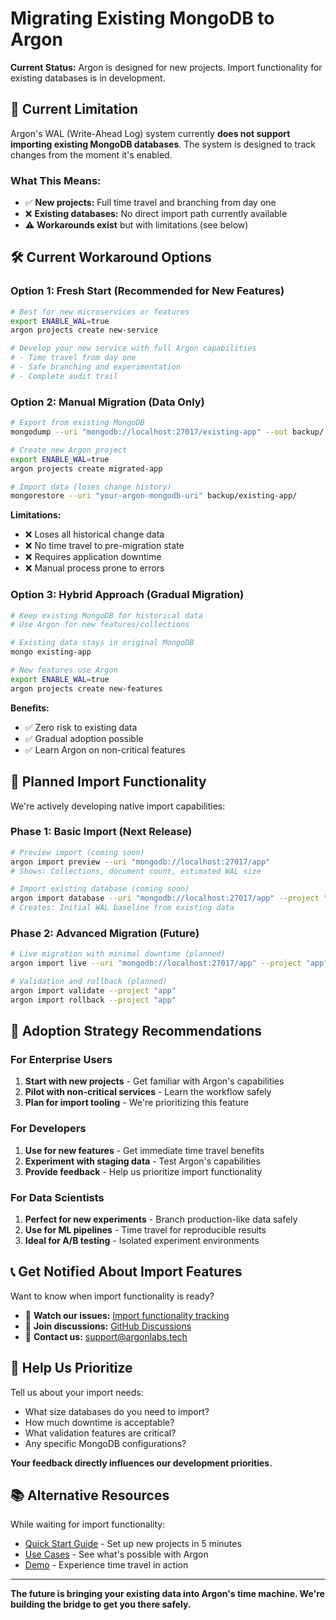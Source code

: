 # Migrating Existing MongoDB to Argon

**Current Status:** Argon is designed for new projects. Import functionality for existing databases is in development.

## 🚨 **Current Limitation**

Argon's WAL (Write-Ahead Log) system currently **does not support importing existing MongoDB databases**. The system is designed to track changes from the moment it's enabled.

### What This Means:
- ✅ **New projects:** Full time travel and branching from day one
- ❌ **Existing databases:** No direct import path currently available
- ⚠️ **Workarounds exist** but with limitations (see below)

## 🛠️ **Current Workaround Options**

### Option 1: Fresh Start (Recommended for New Features)
```bash
# Best for new microservices or features
export ENABLE_WAL=true
argon projects create new-service

# Develop your new service with full Argon capabilities
# - Time travel from day one
# - Safe branching and experimentation
# - Complete audit trail
```

### Option 2: Manual Migration (Data Only)
```bash
# Export from existing MongoDB
mongodump --uri "mongodb://localhost:27017/existing-app" --out backup/

# Create new Argon project  
export ENABLE_WAL=true
argon projects create migrated-app

# Import data (loses change history)
mongorestore --uri "your-argon-mongodb-uri" backup/existing-app/
```

**Limitations:**
- ❌ Loses all historical change data
- ❌ No time travel to pre-migration state
- ❌ Requires application downtime
- ❌ Manual process prone to errors

### Option 3: Hybrid Approach (Gradual Migration)
```bash
# Keep existing MongoDB for historical data
# Use Argon for new features/collections

# Existing data stays in original MongoDB
mongo existing-app

# New features use Argon
export ENABLE_WAL=true  
argon projects create new-features
```

**Benefits:**
- ✅ Zero risk to existing data
- ✅ Gradual adoption possible
- ✅ Learn Argon on non-critical features

## 🚀 **Planned Import Functionality**

We're actively developing native import capabilities:

### Phase 1: Basic Import (Next Release)
```bash
# Preview import (coming soon)
argon import preview --uri "mongodb://localhost:27017/app"
# Shows: Collections, document count, estimated WAL size

# Import existing database (coming soon)
argon import database --uri "mongodb://localhost:27017/app" --project "app"
# Creates: Initial WAL baseline from existing data
```

### Phase 2: Advanced Migration (Future)
```bash
# Live migration with minimal downtime (planned)
argon import live --uri "mongodb://localhost:27017/app" --project "app"

# Validation and rollback (planned)
argon import validate --project "app"
argon import rollback --project "app"
```

## 🎯 **Adoption Strategy Recommendations**

### For Enterprise Users
1. **Start with new projects** - Get familiar with Argon's capabilities
2. **Pilot with non-critical services** - Learn the workflow safely  
3. **Plan for import tooling** - We're prioritizing this feature

### For Developers
1. **Use for new features** - Get immediate time travel benefits
2. **Experiment with staging data** - Test Argon's capabilities
3. **Provide feedback** - Help us prioritize import functionality

### For Data Scientists
1. **Perfect for new experiments** - Branch production-like data safely
2. **Use for ML pipelines** - Time travel for reproducible results
3. **Ideal for A/B testing** - Isolated experiment environments

## 📞 **Get Notified About Import Features**

Want to know when import functionality is ready?

- 🐛 **Watch our issues:** [Import functionality tracking](https://github.com/argon-lab/argon/issues)
- 💬 **Join discussions:** [GitHub Discussions](https://github.com/argon-lab/argon/discussions)
- 📧 **Contact us:** [support@argonlabs.tech](mailto:support@argonlabs.tech)

## 🤝 **Help Us Prioritize**

Tell us about your import needs:

- What size databases do you need to import?
- How much downtime is acceptable?
- What validation features are critical?
- Any specific MongoDB configurations?

**Your feedback directly influences our development priorities.**

## 📚 **Alternative Resources**

While waiting for import functionality:

- [Quick Start Guide](QUICK_START.md) - Set up new projects in 5 minutes
- [Use Cases](USE_CASES.md) - See what's possible with Argon  
- [Demo](../DEMO.md) - Experience time travel in action

---

**The future is bringing your existing data into Argon's time machine. We're building the bridge to get you there safely.**